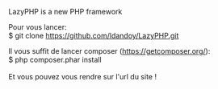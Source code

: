LazyPHP is a new PHP framework

Pour vous lancer:<br />
$ git clone https://github.com/ldandoy/LazyPHP.git

Il vous suffit de lancer composer (https://getcomposer.org/):<br />
$ php composer.phar install
<br /><br />
Et vous pouvez vous rendre sur l'url du site !
